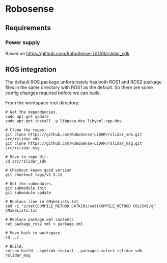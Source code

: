# Robosense
## Requirements

### Power supply



Based on https://github.com/RoboSense-LiDAR/rslidar_sdk


## ROS integration

The default ROS package unfortunately has both ROS1 and ROS2 package files in the same directory with ROS1 as the default.
So there are some config changes required before we can build.

From the workspace root directory:

```
# Get the dependencies.
sudo apt-get update
sudo apt-get install -y libpcap-dev libyaml-cpp-dev
    
# Clone the repos.
git clone https://github.com/RoboSense-LiDAR/rslidar_sdk.git src/rslidar_sdk
git clone https://github.com/RoboSense-LiDAR/rslidar_msg.git src/rslidar_msg

# Move to repo dir.
cd src/rslidar_sdk
    
# Checkout known good version
git checkout tags/v1.5.13
    
# Get the submodules.
git submodule init
git submodule update
    
# Replace line in CMakeLists.txt
sed -i "s/set(COMPILE_METHOD CATKIN)/set(COMPILE_METHOD COLCON)/g" CMakeLists.txt

# Replace package.xml contents
cat package_ros2.xml > package.xml
    
# Move back to workspace.
cd ../..
    
# Build.
colcon build --symlink-install --packages-select rslidar_sdk rslidar_msg
```
